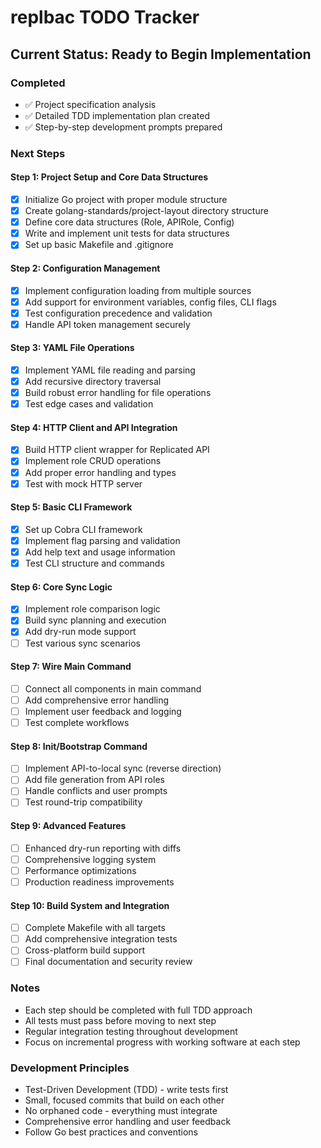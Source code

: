 # replbac TODO Tracker

## Current Status: Ready to Begin Implementation

### Completed
- ✅ Project specification analysis
- ✅ Detailed TDD implementation plan created
- ✅ Step-by-step development prompts prepared

### Next Steps

#### Step 1: Project Setup and Core Data Structures
- [x] Initialize Go project with proper module structure
- [x] Create golang-standards/project-layout directory structure
- [x] Define core data structures (Role, APIRole, Config)
- [x] Write and implement unit tests for data structures
- [x] Set up basic Makefile and .gitignore

#### Step 2: Configuration Management
- [x] Implement configuration loading from multiple sources
- [x] Add support for environment variables, config files, CLI flags
- [x] Test configuration precedence and validation
- [x] Handle API token management securely

#### Step 3: YAML File Operations
- [x] Implement YAML file reading and parsing
- [x] Add recursive directory traversal
- [x] Build robust error handling for file operations
- [x] Test edge cases and validation

#### Step 4: HTTP Client and API Integration
- [x] Build HTTP client wrapper for Replicated API
- [x] Implement role CRUD operations
- [x] Add proper error handling and types
- [x] Test with mock HTTP server

#### Step 5: Basic CLI Framework
- [x] Set up Cobra CLI framework
- [x] Implement flag parsing and validation
- [x] Add help text and usage information
- [x] Test CLI structure and commands

#### Step 6: Core Sync Logic
- [x] Implement role comparison logic
- [x] Build sync planning and execution
- [x] Add dry-run mode support
- [ ] Test various sync scenarios

#### Step 7: Wire Main Command
- [ ] Connect all components in main command
- [ ] Add comprehensive error handling
- [ ] Implement user feedback and logging
- [ ] Test complete workflows

#### Step 8: Init/Bootstrap Command
- [ ] Implement API-to-local sync (reverse direction)
- [ ] Add file generation from API roles
- [ ] Handle conflicts and user prompts
- [ ] Test round-trip compatibility

#### Step 9: Advanced Features
- [ ] Enhanced dry-run reporting with diffs
- [ ] Comprehensive logging system
- [ ] Performance optimizations
- [ ] Production readiness improvements

#### Step 10: Build System and Integration
- [ ] Complete Makefile with all targets
- [ ] Add comprehensive integration tests
- [ ] Cross-platform build support
- [ ] Final documentation and security review

### Notes
- Each step should be completed with full TDD approach
- All tests must pass before moving to next step
- Regular integration testing throughout development
- Focus on incremental progress with working software at each step

### Development Principles
- Test-Driven Development (TDD) - write tests first
- Small, focused commits that build on each other
- No orphaned code - everything must integrate
- Comprehensive error handling and user feedback
- Follow Go best practices and conventions